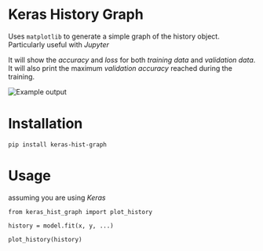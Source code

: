 # Keras History Graph

Uses `matplotlib` to generate a simple graph of the history object. Particularly useful with _Jupyter_

It will show the _accuracy_ and _loss_ for both _training data_ and _validation data_.
It will also print the maximum _validation accuracy_ reached during the training.

![Example output](https://user-images.githubusercontent.com/17264277/43170872-5ff85946-8f75-11e8-86e8-d08a0fa79f15.png)

# Installation

`pip install keras-hist-graph`

# Usage

assuming you are using _Keras_

```
from keras_hist_graph import plot_history

history = model.fit(x, y, ...)

plot_history(history)
```
